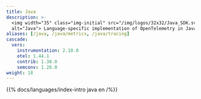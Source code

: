 ```yaml
---
title: Java
description: >-
  <img width="35" class="img-initial" src="/img/logos/32x32/Java_SDK.svg"
  alt="Java"> Language-specific implementation of OpenTelemetry in Java.
aliases: [/java, /java/metrics, /java/tracing]
cascade:
  vers:
    instrumentation: 2.10.0
    otel: 1.44.1
    contrib: 1.38.0
    semconv: 1.28.0
weight: 18
---
```


{{% docs/languages/index-intro java en /%}}
